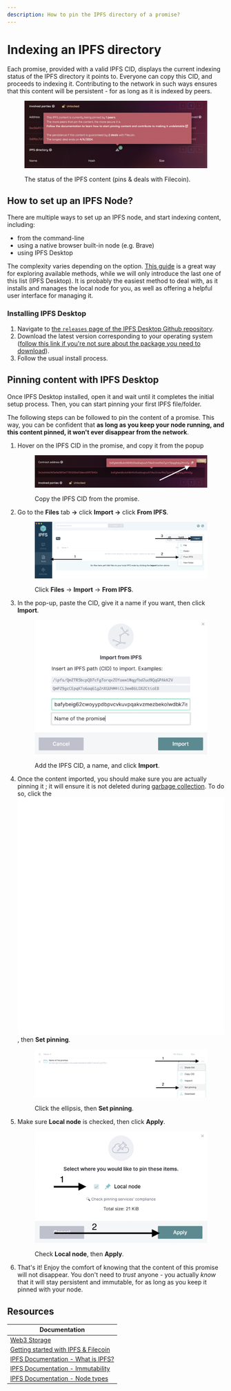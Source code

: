```yaml
---
description: How to pin the IPFS directory of a promise?
---
```


# Indexing an IPFS directory

Each promise, provided with a valid IPFS CID, displays the current indexing status of the IPFS directory it points to. Everyone can copy this CID, and proceeds to indexing it. Contributing to the network in such ways ensures that this content will be persistent - for as long as it is indexed by peers.

<figure><img src="../.gitbook/assets/image (8).png" alt="The popup shown to disclose how many peers are pinning the content"><figcaption><p>The status of the IPFS content (pins &#x26; deals with Filecoin).</p></figcaption></figure>

## How to set up an IPFS Node?&#x20;

There are multiple ways to set up an IPFS node, and start indexing content, including:

* from the command-line
* using a native browser built-in node (e.g. Brave)
* using IPFS Desktop

The complexity varies depending on the option. [This guide](https://docs.ipfs.tech/how-to/companion-node-types/) is a great way for exploring available methods, while we will only introduce the last one of this list (IPFS Desktop). It is probably the easiest method to deal with, as it installs and manages the local node for you, as well as offering a helpful user interface for managing it.

### Installing IPFS Desktop

1. Navigate to [the `releases` page of the IPFS Desktop Github repository](https://github.com/ipfs/ipfs-desktop/releases/).
2. Download the latest version corresponding to your operating system ([follow this link if you're not sure about the package you need to download](https://github.com/ipfs/ipfs-desktop#install)).
3. Follow the usual install process.

## Pinning content with IPFS Desktop

Once IPFS Desktop installed, open it and wait until it completes the initial setup process. Then, you can start pinning your first IPFS file/folder.

The following steps can be followed to pin the content of a promise. This way, you can be confident that **as long as you keep your node running, and this content pinned, it won't ever disappear from the network**.

1.  Hover on the IPFS CID in the promise, and copy it from the popup&#x20;

    <figure><img src="../.gitbook/assets/image (11).png" alt="The IPFS CID showing in a popup from the promise"><figcaption><p>Copy the IPFS CID from the promise.</p></figcaption></figure>


2.  Go to the **Files** tab **->** click **Import ->** click **From IPFS**.

    <figure><img src="../.gitbook/assets/image (18).png" alt="The steps to follow to import a file from IPFS"><figcaption><p>Click <strong>Files</strong> -> <strong>Import</strong> -> <strong>From IPFS</strong>.</p></figcaption></figure>


3.  In the pop-up, paste the CID, give it a name if you want, then click **Import**.

    <figure><img src="../.gitbook/assets/image (3).png" alt="The pop-up that is displayed after clicking Import"><figcaption><p>Add the IPFS CID, a name, and click <strong>Import</strong>.</p></figcaption></figure>


4.  Once the content imported, you should make sure you are actually pinning it ; it will ensure it is not deleted during [garbage collection](https://docs.ipfs.tech/concepts/persistence/#garbage-collection). To do so, click the <img src="../.gitbook/assets/ellipsis-solid.svg" alt="" data-size="line">, then **Set pinning**.

    <figure><img src="../.gitbook/assets/image (15) (1).png" alt=""><figcaption><p>Click the ellipsis, then <strong>Set pinning</strong>.</p></figcaption></figure>


5.  Make sure **Local node** is checked, then click **Apply**.

    <figure><img src="../.gitbook/assets/image (14).png" alt="The pop-up shown when checking the pinning status"><figcaption><p>Check <strong>Local node</strong>, then <strong>Apply</strong>.</p></figcaption></figure>


6. That's it! Enjoy the comfort of knowing that the content of this promise will not disappear. You don't need to _trust_ anyone - you actually _know_ that it will stay persistent and immutable, for as long as you keep it pinned with your node.

## Resources

| Documentation                                                                                                                                |
| -------------------------------------------------------------------------------------------------------------------------------------------- |
| [Web3 Storage](https://web3.storage/)                                                                                                        |
| [Getting started with IPFS & Filecoin](https://ecosystem-wg.notion.site/Getting-Started-With-IPFS-Filecoin-c00526cf97ba4087ba5c3ad5f5337a58) |
| [IPFS Documentation - What is IPFS?](https://docs.ipfs.tech/concepts/what-is-ipfs/)                                                          |
| [IPFS Documentation - Immutability](https://docs.ipfs.tech/concepts/immutability/)                                                           |
| [IPFS Documentation - Node types](https://docs.ipfs.tech/how-to/companion-node-types/#external)                                              |

